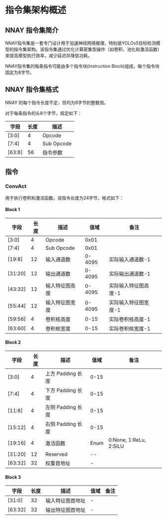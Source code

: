 # 指令集架构概述

## NNAY 指令集简介

NNAY指令集是一套专门设计用于加速神经网络推理，特别是YOLOv5目标检测模型的指令集架构。该指令集通过优化计算密集型操作（如卷积、池化和激活函数）来提高模型执行效率，减少延迟并降低功耗。

NNAY指令集的每条指令可能由多个指令块(Instruction Block)组成，每个指令块固定为8字节。

## NNAY 指令集格式

NNAY 的每个指令长度不定，但均为8字节的整数倍。

对于每条指令的头8个字节，规定如下：

| 字段   | 长度 | 描述       |
| ------ | ---- | ---------- |
| [3:0]  | 4    | Opcode     |
| [7:4]  | 4    | Sub Opcode |
| [63:8] | 56   | 指令参数   |

## 指令

### ConvAct

用于执行卷积和激活函数。该指令长度为24字节，格式如下：

#### Block 1

| 字段    | 长度 | 描述           | 值域   | 备注                 |
| ------- | ---- | -------------- | ------ | -------------------- |
| [3:0]   | 4    | Opcode         | 0x01   |                      |
| [7:4]   | 4    | Sub Opcode     | 0x01   |                      |
| [19:8]  | 12   | 输入通道数     | 0-4095 | 实际输入通道数-1     |
| [31:20] | 12   | 输出通道数     | 0-4095 | 实际输出通道数-1     |
| [43:32] | 12   | 输入特征图高度 | 0-4095 | 实际输入特征图高度-1 |
| [55:44] | 12   | 输入特征图宽度 | 0-4095 | 实际输入特征图宽度-1 |
| [59:56] | 4    | 卷积核高度     | 0-15   | 实际卷积核高度-1     |
| [63:60] | 4    | 卷积核宽度     | 0-15   | 实际卷积核宽度-1     |

#### Block 2

| 字段    | 长度 | 描述              | 值域 | 备注                   |
| ------- | ---- | ----------------- | ---- | ---------------------- |
| [3:0]   | 4    | 上方 Padding 长度 | 0-15 |                        |
| [7:4]   | 4    | 下方 Padding 长度 | 0-15 |                        |
| [11:8]  | 4    | 左侧 Padding 长度 | 0-15 |                        |
| [15:12] | 4    | 右侧 Padding 长度 | 0-15 |                        |
| [19:16] | 4    | 激活函数          | Enum | 0:None, 1:ReLu, 2:SiLU |
| [31:20] | 12   | Reserved          | --   |                        |
| [63:32] | 32   | 权重首地址        | -    |                        |

#### Block 3

| 字段    | 长度 | 描述             | 值域 | 备注 |
| ------- | ---- | ---------------- | ---- | ---- |
| [31:0]  | 32   | 输入特征图首地址 | -    |      |
| [63:32] | 32   | 输出特征图首地址 | -    |      |
